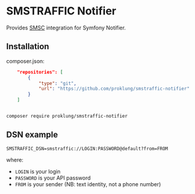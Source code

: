 SMSTRAFFIC Notifier
=============

Provides [SMSC](https://smstraffic.ru/) integration for Symfony Notifier.

Installation
-----------

composer.json:

```json
    "repositories": [
        {
            "type": "git",
            "url": "https://github.com/proklung/smstraffic-notifier"
        }
    ]
```

```bash

composer require proklung/smstraffic-notifier

```

DSN example
-----------

```
SMSTRAFFIC_DSN=smstraffic://LOGIN:PASSWORD@default?from=FROM
```

where:
 - `LOGIN` is your login
 - `PASSWORD` is your API password
 - `FROM` is your sender (NB: text identity, not a phone number)